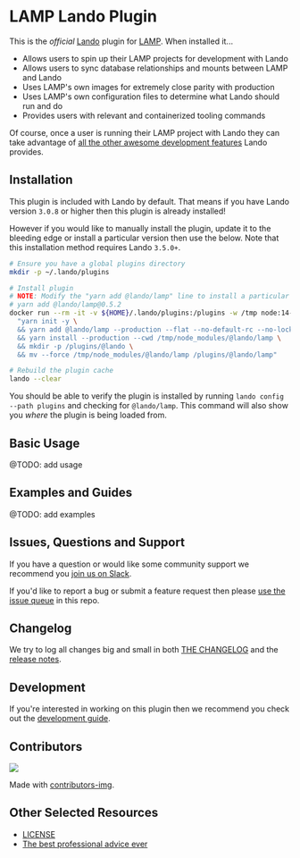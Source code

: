# LAMP Lando Plugin

This is the _official_ [Lando](https://lando.dev) plugin for [LAMP](https://docs.lando.dev/config/lamp.html). When installed it...

* Allows users to spin up their LAMP projects for development with Lando
* Allows users to sync database relationships and mounts between LAMP and Lando
* Uses LAMP's own images for extremely close parity with production
* Uses LAMP's own configuration files to determine what Lando should run and do
* Provides users with relevant and containerized tooling commands

Of course, once a user is running their LAMP project with Lando they can take advantage of [all the other awesome development features](https://docs.lando.dev) Lando provides.

## Installation

This plugin is included with Lando by default. That means if you have Lando version `3.0.8` or higher then this plugin is already installed!

However if you would like to manually install the plugin, update it to the bleeding edge or install a particular version then use the below. Note that this installation method requires Lando `3.5.0+`.

```bash
# Ensure you have a global plugins directory
mkdir -p ~/.lando/plugins

# Install plugin
# NOTE: Modify the "yarn add @lando/lamp" line to install a particular version eg
# yarn add @lando/lamp@0.5.2
docker run --rm -it -v ${HOME}/.lando/plugins:/plugins -w /tmp node:14-alpine sh -c \
  "yarn init -y \
  && yarn add @lando/lamp --production --flat --no-default-rc --no-lockfile --link-duplicates \
  && yarn install --production --cwd /tmp/node_modules/@lando/lamp \
  && mkdir -p /plugins/@lando \
  && mv --force /tmp/node_modules/@lando/lamp /plugins/@lando/lamp"

# Rebuild the plugin cache
lando --clear
```

You should be able to verify the plugin is installed by running `lando config --path plugins` and checking for `@lando/lamp`. This command will also show you _where_ the plugin is being loaded from.

## Basic Usage

@TODO: add usage

## Examples and Guides

@TODO: add examples

## Issues, Questions and Support

If you have a question or would like some community support we recommend you [join us on Slack](https://launchpass.com/devwithlando).

If you'd like to report a bug or submit a feature request then please [use the issue queue](https://github.com/lando/lamp/issues/new/choose) in this repo.

## Changelog

We try to log all changes big and small in both [THE CHANGELOG](https://github.com/lando/lamp/blob/main/CHANGELOG.md) and the [release notes](https://github.com/lando/lamp/releases).

## Development

If you're interested in working on this plugin then we recommend you check out the [development guide](https://github.com/lando/lamp/blob/main/docs/development.md).

## Contributors

<a href="https://github.com/lando/lamp/graphs/contributors">
  <img src="https://contrib.rocks/image?repo=lando/lamp" />
</a>

Made with [contributors-img](https://contrib.rocks).

## Other Selected Resources

* [LICENSE](https://github.com/lando/lamp/blob/main/LICENSE.md)
* [The best professional advice ever](https://www.youtube.com/watch?v=tkBVDh7my9Q)
